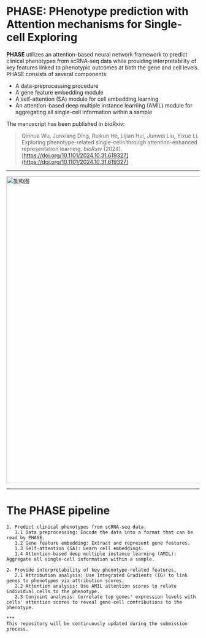 # PHASE: PHenotype prediction with Attention mechanisms for Single-cell Exploring

**PHASE** utilizes an attention-based neural network framework to predict clinical phenotypes from scRNA-seq data while providing interpretability of key features linked to phenotypic outcomes at both the gene and cell levels. PHASE consists of several components:
- A data-preprocessing procedure
- A gene feature embedding module
- A self-attention (SA) module for cell embedding learning
- An attention-based deep multiple instance learning (AMIL) module for aggregating all single-cell information within a sample


The manuscript has been published in bioRxiv:
> Qinhua Wu, Junxiang Ding, Ruikun He, Lijian Hui, Junwei Liu, Yixue Li. Exploring phenotype-related single-cells through attention-enhanced representation learning. *bioRxiv* (2024). [https://doi.org/10.1101/2024.10.31.619327](https://doi.org/10.1101/2024.10.31.619327)


***

<img src="https://github.com/wuqinhua/PHASE/blob/main/The%20framework%20of%20PHASE.png" alt="架构图" width="800"/>

***

# The PHASE pipeline

```plaintext
1. Predict clinical phenotypes from scRNA-seq data.
   1.1 Data preprocessing: Encode the data into a format that can be read by PHASE.
   1.2 Gene feature embedding: Extract and represent gene features.
   1.3 Self-attention (SA): Learn cell embeddings.
   1.4 Attention-based deep multiple instance learning (AMIL): Aggregate all single-cell information within a sample.
   
2. Provide interpretability of key phenotype-related features.
   2.1 Attribution analysis: Use Integrated Gradients (IG) to link genes to phenotypes via attribution scores.
   2.2 Attention analysis: Use AMIL attention scores to relate individual cells to the phenotype.
   2.3 Conjoint analysis: Correlate top genes' expression levels with cells' attention scores to reveal gene-cell contributions to the phenotype.

***
This repository will be continuously updated during the submission process.
